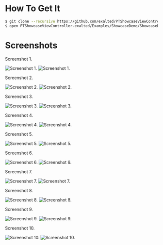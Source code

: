How To Get It
=============

```bash
$ git clone --recursive https://github.com/exalted/PTShowcaseViewController.git PTShowcaseViewController-exalted
$ open PTShowcaseViewController-exalted/Examples/ShowcaseDemo/ShowcaseDemo.xcodeproj
```

Screenshots
===========

Screenshot 1.

![Screenshot 1.](http://exalted.github.com/PTShowcaseViewController/iPad/ss1.png "Screenshot 1.")
![Screenshot 1.](http://exalted.github.com/PTShowcaseViewController/iPhone/ss1.png "Screenshot 1.")

Screenshot 2.

![Screenshot 2.](http://exalted.github.com/PTShowcaseViewController/iPad/ss2.png "Screenshot 2.")
![Screenshot 2.](http://exalted.github.com/PTShowcaseViewController/iPhone/ss2.png "Screenshot 2.")

Screenshot 3.

![Screenshot 3.](http://exalted.github.com/PTShowcaseViewController/iPad/ss3.png "Screenshot 3.")
![Screenshot 3.](http://exalted.github.com/PTShowcaseViewController/iPhone/ss3.png "Screenshot 3.")

Screenshot 4.

![Screenshot 4.](http://exalted.github.com/PTShowcaseViewController/iPad/ss4.png "Screenshot 4.")
![Screenshot 4.](http://exalted.github.com/PTShowcaseViewController/iPhone/ss4.png "Screenshot 4.")

Screenshot 5.

![Screenshot 5.](http://exalted.github.com/PTShowcaseViewController/iPad/ss5.png "Screenshot 5.")
![Screenshot 5.](http://exalted.github.com/PTShowcaseViewController/iPhone/ss5.png "Screenshot 5.")

Screenshot 6.

![Screenshot 6.](http://exalted.github.com/PTShowcaseViewController/iPad/ss6.png "Screenshot 6.")
![Screenshot 6.](http://exalted.github.com/PTShowcaseViewController/iPhone/ss6.png "Screenshot 6.")

Screenshot 7.

![Screenshot 7.](http://exalted.github.com/PTShowcaseViewController/iPad/ss7.png "Screenshot 7.")
![Screenshot 7.](http://exalted.github.com/PTShowcaseViewController/iPhone/ss7.png "Screenshot 7.")

Screenshot 8.

![Screenshot 8.](http://exalted.github.com/PTShowcaseViewController/iPad/ss8.png "Screenshot 8.")
![Screenshot 8.](http://exalted.github.com/PTShowcaseViewController/iPhone/ss8.png "Screenshot 8.")

Screenshot 9.

![Screenshot 9.](http://exalted.github.com/PTShowcaseViewController/iPad/ss9.png "Screenshot 9.")
![Screenshot 9.](http://exalted.github.com/PTShowcaseViewController/iPhone/ss9.png "Screenshot 9.")

Screenshot 10.

![Screenshot 10.](http://exalted.github.com/PTShowcaseViewController/iPad/ss10.png "Screenshot 10.")
![Screenshot 10.](http://exalted.github.com/PTShowcaseViewController/iPhone/ss10.png "Screenshot 10.")

